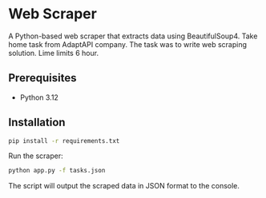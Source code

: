 # Web Scraper

A Python-based web scraper that extracts data using BeautifulSoup4.
Take home task from AdaptAPI company. 
The task was to write web scraping solution.
Lime limits 6 hour.

## Prerequisites

- Python 3.12

## Installation

```bash
pip install -r requirements.txt
```

Run the scraper:
```bash
python app.py -f tasks.json
```
The script will output the scraped data in JSON format to the console.

